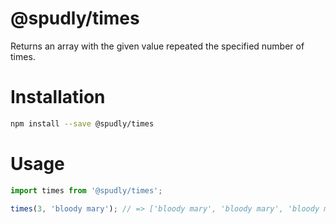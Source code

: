 # @spudly/times

Returns an array with the given value repeated the specified number of times.

# Installation

```bash
npm install --save @spudly/times
```

# Usage

```js
import times from '@spudly/times';

times(3, 'bloody mary'); // => ['bloody mary', 'bloody mary', 'bloody mary']
```
